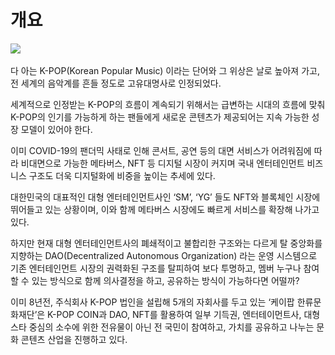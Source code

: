 # 개요

![](../../../../.gitbook/assets/kpop삽도002.jpg)

다 아는 K-POP(Korean Popular Music) 이라는 단어와 그  위상은 날로 높아져 가고, 전 세계의 음악계를 흔들 정도로 고유대명사로 인정되었다.

세계적으로 인정받는 K-POP의 흐름이 계속되기 위해서는 급변하는 시대의 흐름에 맞춰 K-POP의 인기를 가능하게 하는 팬들에게 새로운 콘텐츠가 제공되어는 지속 가능한 성장 모델이 있어야 한다.

이미 COVID-19의 팬더믹 사태로 인해 콘서트, 공연 등의 대면 서비스가 어려워짐에 따라 비대면으로 가능한 메타버스, NFT 등 디지털 시장이 커지며 국내 엔터테인먼트 비즈니스 구조도 더욱 디지털화에 비중을 높이는 추세에 있다.

&#x20;대한민국의 대표적인 대형 엔터테인먼트사인 ‘SM’, ‘YG’ 들도 NFT와 블록체인 시장에 뛰어들고 있는 상황이며, 이와 함께 메타버스 시장에도 빠르게 서비스를 확장해 나가고 있다.

하지만 현재 대형 엔터테인먼트사의 폐쇄적이고 불합리한 구조와는 다르게 탈 중앙화를 지향하는 DAO(Decentralized Autonomous Organization) 라는 운영 시스템으로 기존 엔터테인먼트 시장의 권력화된 구조를 탈피하여 보다 투명하고, 멤버 누구나 참여할 수 있는 방식으로 함께 의사결정을 하고, 공유하는 방식이 가능하다면 어떨까?

이미 8년전, 주식회사 K-POP 법인을 설립해 5개의 자회사를 두고 있는 ‘케이팝 한류문화재단’은 K-POP COIN과 DAO, NFT를 활용하여 일부 기득권, 엔터테이먼트사, 대형 스타 중심의 소수에 위한 전유물이 아닌 전 국민이 참여하고, 가치를 공유하고 나누는 문화 콘텐츠 산업을 진행하고 있다.

